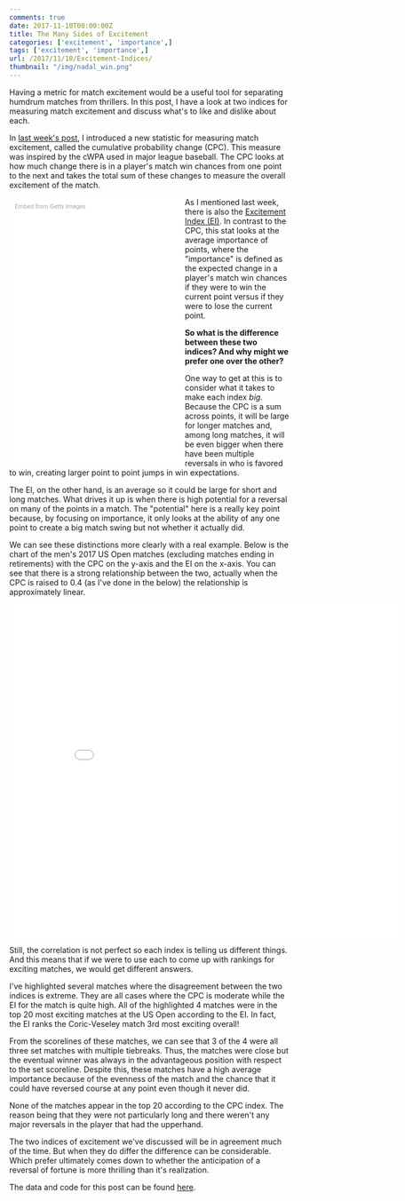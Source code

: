 ```yaml
---
comments: true
date: 2017-11-10T00:00:00Z
title: The Many Sides of Excitement 
categories: ['excitement', 'importance',]
tags: ['excitement', 'importance',]
url: /2017/11/10/Excitement-Indices/
thumbnail: "/img/nadal_win.png"
---
```


Having a metric for match excitement would be a useful tool for separating humdrum matches from thrillers. In this post, I have a look at two indices for measuring match excitement and discuss what's to like and dislike about each.

<!--more-->


In [last week's post](http://on-the-t.com/2017/11/03/us-open-excitement/), I introduced a new statistic for measuring match excitement, called the cumulative probability change (CPC). This measure was inspired by the cWPA used in major league baseball. The CPC looks at how much change there is in a player's match win chances from one point to the next and takes the total sum of these changes to measure the overall excitement of the match.

<div class="getty embed image" style="background-color:#fff;display:inline-block;font-family:Roboto,sans-serif;color:#a7a7a7;font-size:11px;width:100%;max-width:296px;float:left;padding:2%;"><div style="padding:0;margin:0;text-align:left;"><a href="http://www.gettyimages.com.au/detail/846510350" target="_blank" style="color:#a7a7a7;text-decoration:none;font-weight:normal !important;border:none;display:inline-block;">Embed from Getty Images</a></div><div style="overflow:hidden;position:relative;height:0;padding:150% 0 0 0;width:100%;"><iframe src="//embed.gettyimages.com/embed/846510350?et=qtkOyeQuRgdcuDWZ49Bhbw&tld=com.au&sig=nDw1DOYhuz0x6FBphnDWf726FBF03qrHzNEz8jO9vi4=&caption=true&ver=1" scrolling="no" frameborder="0" width="396" height="594" style="display:inline-block;position:absolute;top:0;left:0;width:100%;height:100%;margin:0;"></iframe></div></div>

As I mentioned last week, there is also the [Excitement Index (EI)](http://www.tennisabstract.com/blog/2011/09/19/quantifying-comebacks-and-excitement-with-win-probability/). In contrast to the CPC, this stat looks at the average importance of points, where the "importance" is defined as the expected change in a player's match win chances if they were to win the current point versus if they were to lose the current point.

**So what is the difference between these two indices? And why might we prefer one over the other?**


One way to get at this is to consider what it takes to make each index <i>big</i>. Because the CPC is a sum across points, it will be large for longer matches and, among long matches, it will be even bigger when there have been multiple reversals in who is favored to win, creating larger point to point jumps in win expectations.

The EI, on the other hand, is an average so it could be large for short and long matches. What drives it up is when there is high potential for a reversal on many of the points in a match. The "potential" here is a really key point because, by focusing on importance, it only looks at the ability of any one point to create a big match swing but not whether it actually did.

We can see these distinctions more clearly with a real example. Below is the chart of the men's 2017 US Open matches (excluding matches ending in retirements) with the CPC on the y-axis and the EI on the x-axis. You can see that there is a strong relationship between the two, actually when the CPC is raised to 0.4 (as I've done in the below) the relationship is approximately linear.


<iframe width="700" height="600" frameborder="0" scrolling="no" src="//plot.ly/~on-the-t/1476.embed"></iframe>

Still, the correlation is not perfect so each index is telling us different things. And this means that if we were to use each to come up with rankings for exciting matches, we would get different answers. 

I've highlighted several matches where the disagreement between the two indices is extreme. They are all cases where the CPC is moderate while the EI for the match is quite high. All of the highlighted 4 matches were in the top 20 most exciting matches at the US Open according to the EI. In fact, the EI ranks the Coric-Veseley match 3rd most exciting overall!


From the scorelines of these matches, we can see that 3 of the 4 were all three set matches with multiple tiebreaks. Thus, the matches were close but the eventual winner was always in the advantageous position with respect to the set scoreline. Despite this, these matches have a high average importance because of the evenness of the match and the chance that it could have reversed course at any point even though it never did.

None of the matches appear in the top 20 according to the CPC index. The reason being that they were not particularly long and there weren't any major reversals in the player that had the upperhand.

The two indices of excitement we've discussed will be in agreement much of the time. But when they do differ the difference can be considerable. Which prefer ultimately comes down to whether the anticipation of a reversal of fortune is more thrilling than it's realization.


The data and code for this post can be found [here](https://github.com/skoval/sports-blog/tree/master/R).

